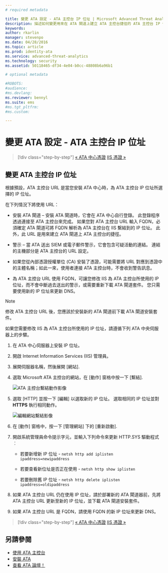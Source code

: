 ```yaml
---
# required metadata

title: 變更 ATA 設定 - ATA 主控台 IP 位址 | Microsoft Advanced Threat Analytics
description: 描述如何變更用來在 ATA 閘道上建立 ATA 主控台捷徑的 ATA 主控台 IP 位址。
keywords:
author: rkarlin
manager: stevenpo
ms.date: 04/28/2016
ms.topic: article
ms.prod: identity-ata
ms.service: advanced-threat-analytics
ms.technology: security
ms.assetid: 50118465-df34-4e04-b0cc-48808b6a96b1

# optional metadata

#ROBOTS:
#audience:
#ms.devlang:
ms.reviewer: bennyl
ms.suite: ems
#ms.tgt_pltfrm:
#ms.custom:

---
```


# 變更 ATA 設定 - ATA 主控台 IP 位址

>[!div class="step-by-step"]
[« ATA 中心憑證](modifying-ata-config-centercert.md)
[IIS 憑證 »](modifying-ata-config-iiscert.md)

## 變更 ATA 主控台 IP 位址
根據預設，ATA 主控台 URL 是當您安裝 ATA 中心時，為 ATA 主控台 IP 位址所選擇的 IP 位址。

在下列情況下將使用 URL：

-   安裝 ATA 閘道 – 安裝 ATA 閘道時，它會在 ATA 中心自行登錄。 此登錄程序透過連接至 ATA 主控台來完成。 如果您對 ATA 主控台 URL 輸入 FQDN，必須確定 ATA 閘道可將 FQDN 解析為 ATA 主控台在 IIS 繫結到的 IP 位址。 此外，此 URL 是用來建立 ATA 閘道上 ATA 主控台的捷徑。

-   警示 – 當 ATA 送出 SIEM 或電子郵件警示，它會包含可疑活動的連結。 連結的主機部分是 ATA 主控台的 URL 設定。

-   如果您從內部憑證授權單位 (CA) 安裝了憑證，可能需要將 URL 對應到憑證中的主體名稱；如此一來，使用者連接 ATA 主控台時，不會收到警告訊息。

-   為 ATA 主控台 URL 使用 FQDN，可讓您修改 IIS 為 ATA 主控台所使用的 IP 位址，而不會中斷過去送出的警示，或需要重新下載 ATA 閘道套件。 您只需要使用新的 IP 位址來更新 DNS。

> [!NOTE]
> 修改 ATA 主控台 URL 後，您應該於安裝新的 ATA 閘道前下載 ATA 閘道安裝套件。

如果您需要修改 IIS 為 ATA 主控台所使用的 IP 位址，請遵循下列 ATA 中央伺服器上的步驟。

1.  在 ATA 中心伺服器上安裝 IP 位址。

2.  開啟 Internet Information Services (IIS) 管理員。

3.  展開伺服器名稱，然後展開 [網站].

4.  選取 Microsoft ATA 主控台的網站，在 [動作] 窗格中按一下 [繫結].

    ![ATA 主控台繫結動作影像](media/ATA-console-change-IP-bindings.jpg)

5.  選取 [HTTP] 並按一下 [編輯] 以選取新的 IP 位址。 選取相同的 IP 位址並對 **HTTPS** 執行相同動作。

    ![編輯網站繫結影像](media/ATA-change-console-IP.jpg)

6.  在 [動作] 窗格中，按一下 [管理網站] 下的 [重新啟動].

7.  開啟系統管理員命令提示字元，並輸入下列命令來更新 HTTP.SYS 驅動程式︰

    -   若要新增新 IP 位址 - `netsh http add iplisten ipaddress=newipaddress`

    -   若要查看新位址是否正在使用 - `netsh http show iplisten`

    -   若要刪除舊 IP 位址 - `netsh http delete iplisten ipaddress=oldipaddress`

8.  如果 ATA 主控台 URL 仍在使用 IP 位址，請於部署新的 ATA 閘道器前，先將 ATA 主控台 URL 更新至新的 IP 位址，並下載 ATA 閘道安裝套件。

9. 如果 ATA 主控台 URL 是 FQDN，請使用 FQDN 的新 IP 位址來更新 DNS。

>[!div class="step-by-step"]
[« ATA 中心憑證](modifying-ata-config-centercert.md)
[IIS 憑證 »](modifying-ata-config-iiscert.md)


## 另請參閱
- [使用 ATA 主控台](working-with-ata-console.md)
- [安裝 ATA](install-ata.md)
- [查看 ATA 論壇！](https://social.technet.microsoft.com/Forums/security/en-US/home?forum=mata)


<!--HONumber=May16_HO1-->


